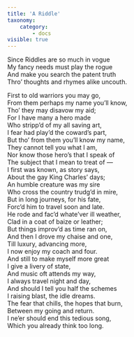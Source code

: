 ```yaml
---
title: 'A Riddle'
taxonomy:
    category:
        - docs
visible: true
---
```


Since Riddles are so much in vogue  
My fancy needs must play the rogue  
And make you search the patent truth  
Thro’ thoughts and rhymes alike uncouth.  
  
First to old warriors you may go,  
From them perhaps my name you’ll know,  
Tho’ they may disavow my aid;  
For I have many a hero made  
Who stripp’d of my all saving art,  
I fear had play’d the coward’s part,  
But tho’ from them you’ll know my name,  
They cannot tell you what I am,  
Nor know those hero’s that I speak of  
The subject that I mean to treat of —  
I first was known, as story says,  
About the gay King Charles’ days;  
An humble creature was my sire  
Who cross the country trudg’d in mire,  
But in long journeys, for his fate,  
Forc’d him to travel soon and late.  
He rode and fac’d whate’ver ill weather,  
Clad in a coat of baize or leather;  
But things improv’d as time ran on,  
And then I drove my chaise and one,  
Till luxury, advancing more,  
I now enjoy my coach and four.  
And still to make myself more great  
I give a livery of state,  
And music oft attends my way,  
I always travel night and day,  
And should I tell you half the schemes  
I raising blast, the idle dreams.  
The fear that chills, the hopes that burn,  
Between my going and return.  
I ne’er should end this tedious song,  
Which you already think too long.  